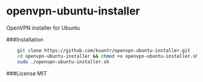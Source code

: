 # openvpn-ubuntu-installer
OpenVPN installer for Ubuntu

###Installation
```bash
    git clone https://github.com/ksantr/openvpn-ubuntu-installer.git
    cd openvpn-ubuntu-installer && chmod +x openvpn-ubuntu-installer.sh
    sudo ./openvpn-ubuntu-installer.sh
```
###License
MIT
